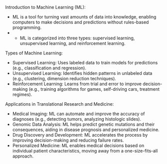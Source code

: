 Introduction to Machine Learning (ML):
- ML is a tool for turning vast amounts of data into knowledge, enabling computers to make decisions and predictions without rules-based programming.
- - ML is categorized into three types: supervised learning, unsupervised learning, and reinforcement learning.

Types of Machine Learning:
- Supervised Learning: Uses labeled data to train models for predictions (e.g., classification and regression).
- Unsupervised Learning: Identifies hidden patterns in unlabeled data (e.g., clustering, dimension reduction techniques).
- Reinforcement Learning: Learns from trial and error to improve decision-making (e.g., training algorithms for games, self-driving cars, treatment regimes).

Applications in Translational Research and Medicine:
- Medical Imaging: ML can automate and improve the accuracy of diagnoses (e.g., detecting tumors, analyzing histologic slides).
- Genomic Data Analysis: ML helps predict genetic mutations and their consequences, aiding in disease prognosis and personalized medicine.
- Drug Discovery and Development: ML accelerates the process by improving decision-making and reducing failure rates.
- Personalized Medicine: ML enables medical decisions based on individual patient characteristics, moving away from a one-size-fits-all approach.

